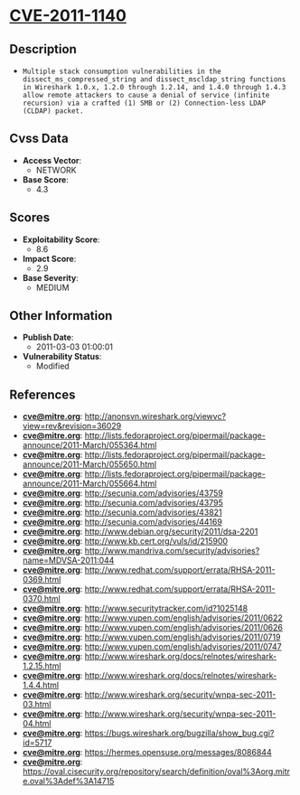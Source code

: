 
# [CVE-2011-1140](http://anonsvn.wireshark.org/viewvc?view=rev&revision=36029)

## Description

- `Multiple stack consumption vulnerabilities in the dissect_ms_compressed_string and dissect_mscldap_string functions in Wireshark 1.0.x, 1.2.0 through 1.2.14, and 1.4.0 through 1.4.3 allow remote attackers to cause a denial of service (infinite recursion) via a crafted (1) SMB or (2) Connection-less LDAP (CLDAP) packet.`

## Cvss Data

- **Access Vector**:
  - NETWORK
- **Base Score**:
  - 4.3

## Scores

- **Exploitability Score**:
  - 8.6
- **Impact Score**:
  - 2.9
- **Base Severity**:
  - MEDIUM

## Other Information

- **Publish Date**:
  - 2011-03-03 01:00:01
- **Vulnerability Status**:
  - Modified

## References

- **cve@mitre.org**: http://anonsvn.wireshark.org/viewvc?view=rev&revision=36029
- **cve@mitre.org**: http://lists.fedoraproject.org/pipermail/package-announce/2011-March/055364.html
- **cve@mitre.org**: http://lists.fedoraproject.org/pipermail/package-announce/2011-March/055650.html
- **cve@mitre.org**: http://lists.fedoraproject.org/pipermail/package-announce/2011-March/055664.html
- **cve@mitre.org**: http://secunia.com/advisories/43759
- **cve@mitre.org**: http://secunia.com/advisories/43795
- **cve@mitre.org**: http://secunia.com/advisories/43821
- **cve@mitre.org**: http://secunia.com/advisories/44169
- **cve@mitre.org**: http://www.debian.org/security/2011/dsa-2201
- **cve@mitre.org**: http://www.kb.cert.org/vuls/id/215900
- **cve@mitre.org**: http://www.mandriva.com/security/advisories?name=MDVSA-2011:044
- **cve@mitre.org**: http://www.redhat.com/support/errata/RHSA-2011-0369.html
- **cve@mitre.org**: http://www.redhat.com/support/errata/RHSA-2011-0370.html
- **cve@mitre.org**: http://www.securitytracker.com/id?1025148
- **cve@mitre.org**: http://www.vupen.com/english/advisories/2011/0622
- **cve@mitre.org**: http://www.vupen.com/english/advisories/2011/0626
- **cve@mitre.org**: http://www.vupen.com/english/advisories/2011/0719
- **cve@mitre.org**: http://www.vupen.com/english/advisories/2011/0747
- **cve@mitre.org**: http://www.wireshark.org/docs/relnotes/wireshark-1.2.15.html
- **cve@mitre.org**: http://www.wireshark.org/docs/relnotes/wireshark-1.4.4.html
- **cve@mitre.org**: http://www.wireshark.org/security/wnpa-sec-2011-03.html
- **cve@mitre.org**: http://www.wireshark.org/security/wnpa-sec-2011-04.html
- **cve@mitre.org**: https://bugs.wireshark.org/bugzilla/show_bug.cgi?id=5717
- **cve@mitre.org**: https://hermes.opensuse.org/messages/8086844
- **cve@mitre.org**: https://oval.cisecurity.org/repository/search/definition/oval%3Aorg.mitre.oval%3Adef%3A14715
